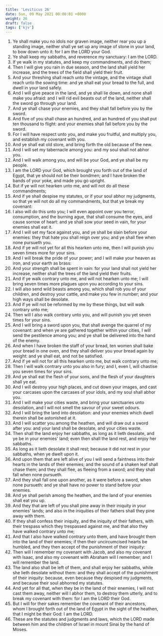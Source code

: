 ```yaml
---
title: 'Leviticus 26'
date: Sun, 09 May 2021 00:00:01 +0000
weight: 26
draft: false
tags: ['kjv'] 
---
```


1. Ye shall make you no idols nor graven image, neither rear you up a standing image, neither shall ye set up any image of stone in your land, to bow down unto it: for I am the LORD your God.
2. Ye shall keep my sabbaths, and reverence my sanctuary: I am the LORD.
3. If ye walk in my statutes, and keep my commandments, and do them;
4. Then I will give you rain in due season, and the land shall yield her increase, and the trees of the field shall yield their fruit.
5. And your threshing shall reach unto the vintage, and the vintage shall reach unto the sowing time: and ye shall eat your bread to the full, and dwell in your land safely.
6. And I will give peace in the land, and ye shall lie down, and none shall make you afraid: and I will rid evil beasts out of the land, neither shall the sword go through your land.
7. And ye shall chase your enemies, and they shall fall before you by the sword.
8. And five of you shall chase an hundred, and an hundred of you shall put ten thousand to flight: and your enemies shall fall before you by the sword.
9. For I will have respect unto you, and make you fruitful, and multiply you, and establish my covenant with you.
10. And ye shall eat old store, and bring forth the old because of the new.
11. And I will set my tabernacle among you: and my soul shall not abhor you.
12. And I will walk among you, and will be your God, and ye shall be my people.
13. I am the LORD your God, which brought you forth out of the land of Egypt, that ye should not be their bondmen; and I have broken the bands of your yoke, and made you go upright.
14. But if ye will not hearken unto me, and will not do all these commandments;
15. And if ye shall despise my statutes, or if your soul abhor my judgments, so that ye will not do all my commandments, but that ye break my covenant:
16. I also will do this unto you; I will even appoint over you terror, consumption, and the burning ague, that shall consume the eyes, and cause sorrow of heart: and ye shall sow your seed in vain, for your enemies shall eat it.
17. And I will set my face against you, and ye shall be slain before your enemies: they that hate you shall reign over you; and ye shall flee when none pursueth you.
18. And if ye will not yet for all this hearken unto me, then I will punish you seven times more for your sins.
19. And I will break the pride of your power; and I will make your heaven as iron, and your earth as brass:
20. And your strength shall be spent in vain: for your land shall not yield her increase, neither shall the trees of the land yield their fruits.
21. And if ye walk contrary unto me, and will not hearken unto me; I will bring seven times more plagues upon you according to your sins.
22. I will also send wild beasts among you, which shall rob you of your children, and destroy your cattle, and make you few in number; and your high ways shall be desolate.
23. And if ye will not be reformed by me by these things, but will walk contrary unto me;
24. Then will I also walk contrary unto you, and will punish you yet seven times for your sins.
25. And I will bring a sword upon you, that shall avenge the quarrel of my covenant: and when ye are gathered together within your cities, I will send the pestilence among you; and ye shall be delivered into the hand of the enemy.
26. And when I have broken the staff of your bread, ten women shall bake your bread in one oven, and they shall deliver you your bread again by weight: and ye shall eat, and not be satisfied.
27. And if ye will not for all this hearken unto me, but walk contrary unto me;
28. Then I will walk contrary unto you also in fury; and I, even I, will chastise you seven times for your sins.
29. And ye shall eat the flesh of your sons, and the flesh of your daughters shall ye eat.
30. And I will destroy your high places, and cut down your images, and cast your carcases upon the carcases of your idols, and my soul shall abhor you.
31. And I will make your cities waste, and bring your sanctuaries unto desolation, and I will not smell the savour of your sweet odours.
32. And I will bring the land into desolation: and your enemies which dwell therein shall be astonished at it.
33. And I will scatter you among the heathen, and will draw out a sword after you: and your land shall be desolate, and your cities waste.
34. Then shall the land enjoy her sabbaths, as long as it lieth desolate, and ye be in your enemies' land; even then shall the land rest, and enjoy her sabbaths.
35. As long as it lieth desolate it shall rest; because it did not rest in your sabbaths, when ye dwelt upon it.
36. And upon them that are left alive of you I will send a faintness into their hearts in the lands of their enemies; and the sound of a shaken leaf shall chase them; and they shall flee, as fleeing from a sword; and they shall fall when none pursueth.
37. And they shall fall one upon another, as it were before a sword, when none pursueth: and ye shall have no power to stand before your enemies.
38. And ye shall perish among the heathen, and the land of your enemies shall eat you up.
39. And they that are left of you shall pine away in their iniquity in your enemies' lands; and also in the iniquities of their fathers shall they pine away with them.
40. If they shall confess their iniquity, and the iniquity of their fathers, with their trespass which they trespassed against me, and that also they have walked contrary unto me;
41. And that I also have walked contrary unto them, and have brought them into the land of their enemies; if then their uncircumcised hearts be humbled, and they then accept of the punishment of their iniquity:
42. Then will I remember my covenant with Jacob, and also my covenant with Isaac, and also my covenant with Abraham will I remember; and I will remember the land.
43. The land also shall be left of them, and shall enjoy her sabbaths, while she lieth desolate without them: and they shall accept of the punishment of their iniquity: because, even because they despised my judgments, and because their soul abhorred my statutes.
44. And yet for all that, when they be in the land of their enemies, I will not cast them away, neither will I abhor them, to destroy them utterly, and to break my covenant with them: for I am the LORD their God.
45. But I will for their sakes remember the covenant of their ancestors, whom I brought forth out of the land of Egypt in the sight of the heathen, that I might be their God: I am the LORD.
46. These are the statutes and judgments and laws, which the LORD made between him and the children of Israel in mount Sinai by the hand of Moses.
